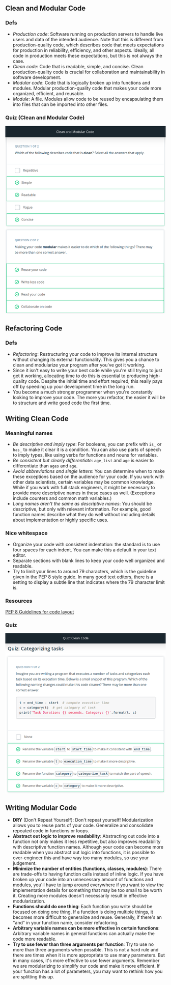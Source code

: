 ## Clean and Modular Code
### Defs
* *Production code*: Software running on production servers to handle live users and data of the intended audience. Note that this is different from production-quality code, which describes code that meets expectations for production in reliability, efficiency, and other aspects. Ideally, all code in production meets these expectations, but this is not always the case.
* *Clean code*: Code that is readable, simple, and concise. Clean production-quality code is crucial for collaboration and maintainability in software development.
* *Modular code*: Code that is logically broken up into functions and modules. Modular production-quality code that makes your code more organized, efficient, and reusable.
* *Module*: A file. Modules allow code to be reused by encapsulating them into files that can be imported into other files.
### Quiz (Clean and Modular Code)
![clean code](/screenshots/cleanAndModular.png "Clean and Modular Code")
![clean codeII](/screenshots/cleanAndModularII.png "Clean and Modular Code")
## Refactoring Code
### Defs
* *Refactoring*: Restructuring your code to improve its internal structure without changing its external functionality. This gives you a chance to clean and modularize your program after you've got it working.
* Since it isn't easy to write your best code while you're still trying to just get it working, allocating time to do this is essential to producing high-quality code. Despite the initial time and effort required, this really pays off by speeding up your development time in the long run.
* You become a much stronger programmer when you're constantly looking to improve your code. The more you refactor, the easier it will be to structure and write good code the first time.
## Writing Clean Code
### Meaningful names
* *Be descriptive and imply type*: For booleans, you can prefix with ```is_``` or ```has_``` to make it clear it is a condition. You can also use parts of speech to imply types, like using verbs for functions and nouns for variables.
* *Be consistent but clearly differentiate*: ```age_list``` and ```age``` is easier to differentiate than ```ages``` and ```age```.
* *Avoid abbreviations and single letters*: You can determine when to make these exceptions based on the audience for your code. If you work with other data scientists, certain variables may be common knowledge. While if you work with full stack engineers, it might be necessary to provide more descriptive names in these cases as well. (Exceptions include counters and common math variables.)
* *Long names aren't the same as descriptive names*: You should be descriptive, but only with relevant information. For example, good function names describe what they do well without including details about implementation or highly specific uses.
### Nice whitespace
* Organize your code with consistent indentation: the standard is to use four spaces for each indent. You can make this a default in your text editor.
* Separate sections with blank lines to keep your code well organized and readable.
* Try to limit your lines to around 79 characters, which is the guideline given in the PEP 8 style guide. In many good text editors, there is a setting to display a subtle line that indicates where the 79 character limit is.
### Resources
[PEP 8 Guidelines for code layout](https://peps.python.org/pep-0008/#code-lay-out)
### Quiz
![cleanCode 1](/screenshots/cleanCode_I.png "Clean code")
## Writing Modular Code
* **DRY** (Don't Repeat Yourself): Don't repeat yourself! Modularization allows you to reuse parts of your code. Generalize and consolidate repeated code in functions or loops.
* **Abstract out logic to improve readability**: Abstracting out code into a function not only makes it less repetitive, but also improves readability with descriptive function names. Although your code can become more readable when you abstract out logic into functions, it is possible to over-engineer this and have way too many modules, so use your judgement.
* **Minimize the number of entities (functions, classes, modules)**: There are trade-offs to having function calls instead of inline logic. If you have broken up your code into an unnecessary amount of functions and modules, you'll have to jump around everywhere if you want to view the implementation details for something that may be too small to be worth it. Creating more modules doesn't necessarily result in effective modularization.
* **Functions should do one thing**: Each function you write should be focused on doing one thing. If a function is doing multiple things, it becomes more difficult to generalize and reuse. Generally, if there's an "and" in your function name, consider refactoring.
* **Arbitrary variable names can be more effective in certain functions**: Arbitrary variable names in general functions can actually make the code more readable.
* **Try to use fewer than three arguments per function**: Try to use no more than three arguments when possible. This is not a hard rule and there are times when it is more appropriate to use many parameters. But in many cases, it's more effective to use fewer arguments. Remember we are modularizing to simplify our code and make it more efficient. If your function has a lot of parameters, you may want to rethink how you are splitting this up.
